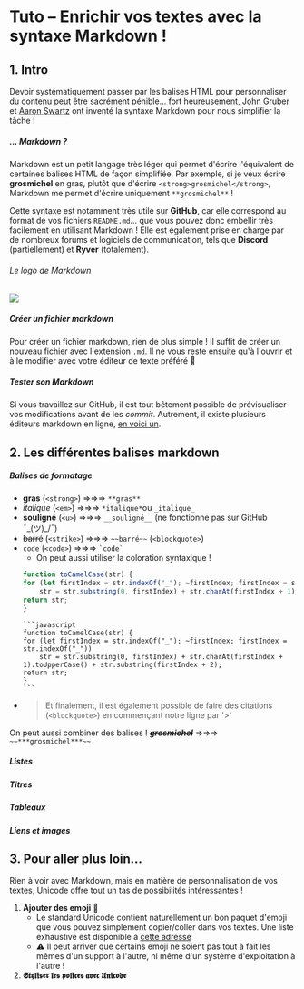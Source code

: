 # Tuto – Enrichir vos textes avec la syntaxe Markdown !
## 1. Intro
Devoir systématiquement passer par les balises HTML pour personnaliser du contenu peut être sacrément pénible… fort heureusement, [John Gruber](https://fr.wikipedia.org/wiki/John_Gruber) et [Aaron Swartz](https://fr.wikipedia.org/wiki/Aaron_Swartz) ont inventé la syntaxe Markdown pour nous simplifier la tâche !
##### … Markdown ?
Markdown est un petit langage très léger qui permet d'écrire l'équivalent de certaines balises HTML de façon simplifiée. Par exemple, si je veux écrire **grosmichel** en gras, plutôt que d'écrire `<strong>grosmichel</strong>`, Markdown me permet d'écrire uniquement `**grosmichel**` !

Cette syntaxe est notamment très utile sur **GitHub**, car elle correspond au format de vos fichiers `README.md`… que vous pouvez donc embellir très facilement en utilisant Markdown ! Elle est également prise en charge par de nombreux forums et logiciels de communication, tels que **Discord** (partiellement) et **Ryver** (totalement).
###### Le logo de Markdown
![](https://upload.wikimedia.org/wikipedia/commons/4/48/Markdown-mark.svg?uselang=fr)
##### Créer un fichier markdown
Pour créer un fichier markdown, rien de plus simple ! Il suffit de créer un nouveau fichier avec l'extension `.md`. Il ne vous reste ensuite qu'à l'ouvrir et à le modifier avec votre éditeur de texte préféré 🤠
##### Tester son Markdown
Si vous travaillez sur GitHub, il est tout bêtement possible de prévisualiser vos modifications avant de les *commit*. Autrement, il existe plusieurs éditeurs markdown en ligne, [en voici un](https://dillinger.io/).
## 2. Les différentes balises markdown
##### Balises de formatage
* **gras** (`<strong>`) ⇒⇒⇒ `**gras**`
* *italique* (`<em>`) ⇒⇒⇒ `*italique*`ou `_italique_`
* __souligné__ (`<u>`) ⇒⇒⇒ `__souligné__` (ne fonctionne pas sur GitHub ¯\_(ツ)_/¯)
* ~~barré~~ (`<strike>`) ⇒⇒⇒ `~~barré~~`
(`<blockquote>`)
* `code` (`<code>`) ⇒⇒⇒ ``­`code`­``
    * On peut aussi utiliser la coloration syntaxique !
    ```javascript
    function toCamelCase(str) {
	for (let firstIndex = str.indexOf("_"); ~firstIndex; firstIndex = str.indexOf("_"))
		str = str.substring(0, firstIndex) + str.charAt(firstIndex + 1).toUpperCase() + str.substring(firstIndex + 2);
	return str;
    }
    ```
    ```
    `­`­`javascript
    function toCamelCase(str) {
	for (let firstIndex = str.indexOf("_"); ~firstIndex; firstIndex = str.indexOf("_"))
		str = str.substring(0, firstIndex) + str.charAt(firstIndex + 1).toUpperCase() + str.substring(firstIndex + 2);
	return str;
    }
    `­`­`
* > Et finalement, il est également possible de faire des citations (`<blockquote>`) en commençant notre ligne par '>'

On peut aussi combiner des balises ! ~~***grosmichel***~~ ⇒⇒⇒ `~~***grosmichel***~~`
##### Listes
##### Titres
##### Tableaux
##### Liens et images
## 3. Pour aller plus loin…
Rien à voir avec Markdown, mais en matière de personnalisation de vos textes, Unicode offre tout un tas de possibilités intéressantes !
1. **Ajouter des emoji** 👺
    * Le standard Unicode contient naturellement un bon paquet d'emoji que vous pouvez simplement copier/coller dans vos textes. Une liste exhaustive est disponible à [cette adresse](https://unicode.org/emoji/charts/full-emoji-list.html)
    * ⚠ Il peut arriver que certains emoji ne soient pas tout à fait les mêmes d'un support à l'autre, ni même d'un système d'exploitation à l'autre !
2. **𝕾𝖙𝖞𝖑𝖎𝖘𝖊𝖗 𝖑𝖊𝖘 𝖕𝖔𝖑𝖎𝖈𝖊𝖘 𝖆𝖛𝖊𝖈 𝖀𝖓𝖎𝖈𝖔𝖉𝖊**
